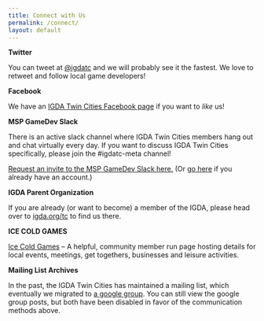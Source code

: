 ```yaml
---
title: Connect with Us
permalink: /connect/
layout: default
---
```


**Twitter**

You can tweet at [@igdatc](http://www.twitter.com/igdatc) and we will probably see it the fastest. We love to retweet and follow local game developers!


**Facebook**

We have an [IGDA Twin Cities Facebook page](http://facebook.com/igdatc/) if you want to <em>like</em> us!


**MSP GameDev Slack**

There is an active slack channel where IGDA Twin Cities members hang out and chat virtually every day. If you want to discuss IGDA Twin Cities specifically, please join the #igdatc-meta channel!

[Request an invite to the MSP GameDev Slack here.](https://mspgamedevslack.herokuapp.com/) (Or [go here](https://mspgamedev.slack.com/) if you already have an account.)


**IGDA Parent Organization**

If you are already (or want to become) a member of the IGDA, please head over to [igda.org/tc](http://igda.org/tc) to find us there.


**ICE COLD GAMES**

[Ice Cold Games](https://icecold.games/) – A helpful, community member run page hosting details for local events, meetings, get togethers, businesses and leisure activities.


**Mailing List Archives**

In the past, the IGDA Twin Cities has maintained a mailing list, which eventually we migrated to [a google group](https://groups.google.com/d/forum/igda-tc). You can still view the google group posts, but both have been disabled in favor of the communication methods above.
